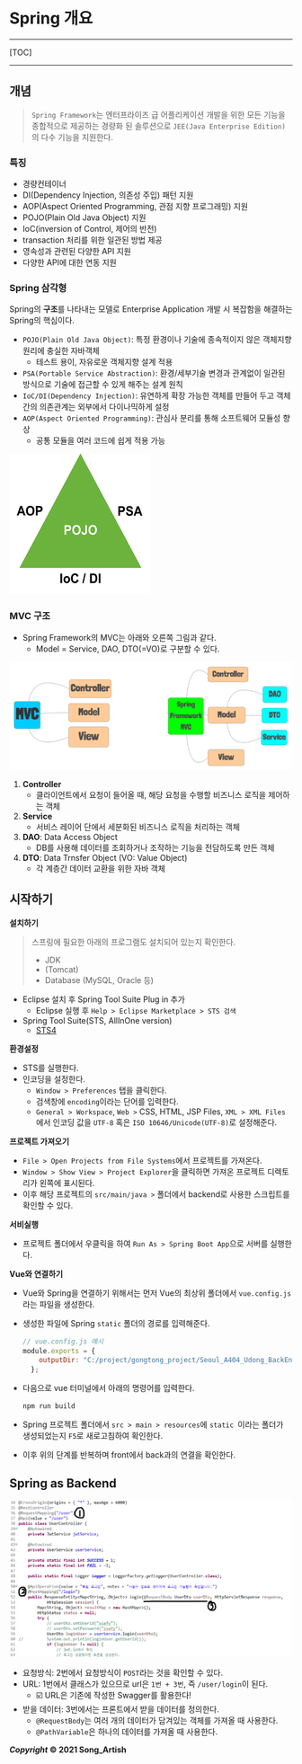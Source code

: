 # Spring 개요

---

[TOC]

---



## 개념

> `Spring Framework`는 엔터프라이즈 급 어플리케이션 개발을 위한 모든 기능을 종합적으로 제공하는 경량화 된 솔루션으로 `JEE(Java Enterprise Edition)`의 다수 기능을 지원한다.

### 특징

- 경량컨테이너
- DI(Dependency Injection, 의존성 주입) 패턴 지원
- AOP(Aspect Oriented Programming, 관점 지향 프로그래밍) 지원
- POJO(Plain Old Java Object) 지원
- IoC(inversion of Control, 제어의 반전)
- transaction 처리를 위한 일관된 방법 제공
- 영속성과 관련된 다양한 API 지원
- 다양한 API에 대한 연동 지원



### Spring 삼각형

Spring의 **구조**를 나타내는 모델로 Enterprise Application 개발 시 복잡함을 해결하는 Spring의 핵심이다.

- `POJO(Plain Old Java Object)`: 특정 환경이나 기술에 종속적이지 않은 객체지향 원리에 충실한 자바객체
  - 테스트 용이, 자유로운 객체지향 설계 적용
- `PSA(Portable Service Abstraction)`: 환경/세부기술 변경과 관계없이 일관된 방식으로 기술에 접근할 수 있게 해주는 설계 원칙
- `IoC/DI(Dependency Injection)`: 유연하게 확장 가능한 객체를 만들어 두고 객체 간의 의존관계는 외부에서 다이나믹하게 설정
- `AOP(Aspect Oriented Programming)`: 관심사 분리를 통해 소프트웨어 모듈성 향상
  - 공통 모듈을 여러 코드에 쉽게 적용 가능

![스프링 핵심 삼각형](img/spring_triangle.png)



### MVC 구조

- Spring Framework의 MVC는 아래와 오른쪽 그림과 같다.
  - Model = Service, DAO, DTO(=VO)로 구분할 수 있다.

![스프링 MVC 구조](img/spring_MVC.png)

1. **Controller**
   - 클라이언트에서 요청이 들어올 때, 해당 요청을 수행할 비즈니스 로직을 제어하는 객체
2. **Service**
   - 서비스 레이어 단에서 세분화된 비즈니스 로직을 처리하는 객체
3. **DAO**: Data Access Object
   	- DB를 사용해 데이터를 조회하거나 조작하는 기능을 전담하도록 만든 객체
4. **DTO**: Data Trnsfer Object (VO: Value Object)
   - 각 계층간 데이터 교환을 위한 자바 객체



## 시작하기

**설치하기**

> 스프링에 필요한 아래의 프로그램도 설치되어 있는지 확인한다.
>
> - JDK
> - (Tomcat)
> - Database (MySQL, Oracle 등)

- Eclipse 설치 후 Spring Tool Suite Plug in 추가
  - Eclipse 실행 후 `Help > Eclipse Marketplace > STS 검색`
- Spring Tool Suite(STS, AllInOne version)
  - [STS4](https://spring.io/tools)

**환경설정**

- STS를 실행한다.
- 인코딩을 설정한다.
  - `Window > Preferences` 탭을 클릭한다.
  - 검색창에 `encoding`이라는 단어를 입력한다.
  - `General > Workspace`, `Web >` CSS, HTML, JSP Files, `XML > XML Files`에서 인코딩 값을 `UTF-8` 혹은 `ISO 10646/Unicode(UTF-8)`로 설정해준다.

**프로젝트 가져오기**

- `File > Open Projects from File Systems`에서 프로젝트를 가져온다.
- `Window > Show View > Project Explorer`을 클릭하면 가져온 프로젝트 디렉토리가 왼쪽에 표시된다.
- 이후 해당 프로젝트의 `src/main/java >` 폴더에서 backend로 사용한 스크립트를 확인할 수 있다.

**서비실행**

- 프로젝트 폴더에서 우클릭을 하여 `Run As > Spring Boot App`으로 서버를 실행한다.

**Vue와 연결하기**

- Vue와 Spring을 연결하기 위해서는 먼저 Vue의 최상위 폴더에서 `vue.config.js`라는 파일을 생성한다.

- 생성한 파일에 Spring `static` 폴더의 경로를 입력해준다.

  ```javascript
  // vue.config.js 예시
  module.exports = {
      outputDir: "C:/project/gongtong_project/Seoul_A404_Udong_BackEnd/src/main/resources/static",
    };
  ```

- 다음으로 vue 터미널에서 아래의 명령어를 입력한다.

  ```bash
  npm run build
  ```

- Spring 프로젝트 폴더에서 `src > main > resources`에 `static `이라는 폴더가 생성되었는지 `F5`로 새로고침하여 확인한다.
- 이후 위의 단계를 반복하며 front에서 back과의 연결을 확인한다.



## Spring as Backend

![controller_sample](img/controller_sample.png)

- 요청방식: 2번에서 요청방식이 `POST`라는 것을 확인할 수 있다.
- URL: 1번에서 클래스가 있으므로 url은 `1번 + 3번`, 즉 `/user/login`이 된다.
  - :ballot_box_with_check: URL은 기존에 작성한 Swagger를 활용한다!
- 받을 데이터: 3번에서는 프론트에서 받을 데이터를 정의한다.
  - `@RequestBody`는 여러 개의 데이터가 담겨있는 객체를 가져올 때 사용한다.
  - `@PathVariable`은 하나의 데이터를 가져올 때 사용한다.



***Copyright* © 2021 Song_Artish**

